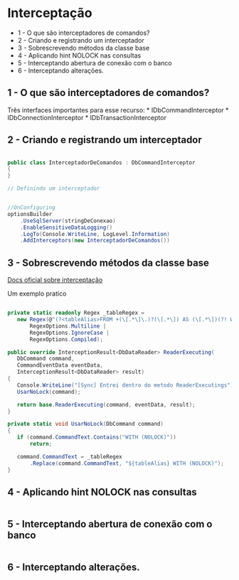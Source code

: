 # Interceptação

* 1 - O que são interceptadores de comandos?
* 2 - Criando e registrando um interceptador
* 3 - Sobrescrevendo métodos da classe base
* 4 - Aplicando hint NOLOCK nas consultas
* 5 - Interceptando abertura de conexão com o banco
* 6 - Interceptando alterações.



## 1 - O que são interceptadores de comandos?
Três interfaces importantes para esse recurso:
    * IDbCommandInterceptor
    * IDbConnectionInterceptor
    * IDbTransactionInterceptor


## 2 - Criando e registrando um interceptador
```c#

public class InterceptadorDeComandos : DbCommandInterceptor
{    
}

// Definindo um interceptador


//OnConfiguring
optionsBuilder
    .UseSqlServer(stringDeConexao)
    .EnableSensitiveDataLogging()
    .LogTo(Console.WriteLine, LogLevel.Information)
    .AddInterceptors(new InterceptadorDeComandos())

```


## 3 - Sobrescrevendo métodos da classe base

[Docs oficial sobre interceptação][doc-interceptacao]

Um exemplo pratico

 ```c#

private static readonly Regex _tableRegex =
    new Regex(@"(?<tableAlias>FROM +(\[.*\]\.)?(\[.*\]) AS (\[.*\])(?! WITH \(NOLOCK\)))", 
        RegexOptions.Multiline | 
        RegexOptions.IgnoreCase | 
        RegexOptions.Compiled);

public override InterceptionResult<DbDataReader> ReaderExecuting(
    DbCommand command,
    CommandEventData eventData,
    InterceptionResult<DbDataReader> result)
{
    Console.WriteLine("[Sync] Entrei dentro do metodo ReaderExecutings");
    UsarNoLock(command);

    return base.ReaderExecuting(command, eventData, result);
}

private static void UsarNoLock(DbCommand command)
{
    if (command.CommandText.Contains("WITH (NOLOCK)"))
        return;

    command.CommandText = _tableRegex
        .Replace(command.CommandText, "${tableAlias} WITH (NOLOCK)");
}
 ```


[doc-interceptacao]:https://docs.microsoft.com/en-us/ef/core/logging-events-diagnostics/interceptors

## 4 - Aplicando hint NOLOCK nas consultas
```
```


## 5 - Interceptando abertura de conexão com o banco
```
```


## 6 - Interceptando alterações.
```
```


